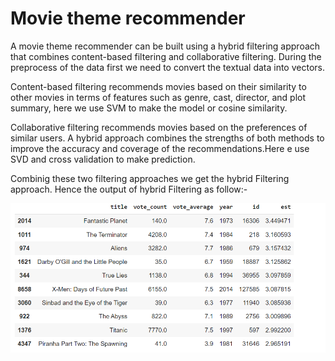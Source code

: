 # Movie theme recommender
 A movie theme recommender can be built using a hybrid filtering approach that combines content-based filtering and collaborative filtering.
 During the preprocess of the data first we need to convert the textual data into vectors.
 
 Content-based filtering recommends movies based on their similarity to other movies in terms of features such as genre, cast, director, and plot summary, here we use SVM to make the model or cosine similarity.
 
 Collaborative filtering recommends movies based on the preferences of similar users. A hybrid approach combines the strengths of both methods to improve the accuracy and coverage of the recommendations.Here e use SVD and cross validation to make prediction.

 Combinig these two filtering approaches we get the hybrid Filtering approach. Hence the output of hybrid Filtering as follow:-

 <img src="output_image.png" alt="Alt text" title="Output Image">

